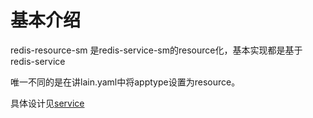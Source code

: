 # 基本介绍

redis-resource-sm 是redis-service-sm的resource化，基本实现都是基于redis-service

唯一不同的是在讲lain.yaml中将apptype设置为resource。

具体设计见[service](redis-service-sm.md)

